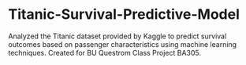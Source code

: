 # Titanic-Survival-Predictive-Model
Analyzed the Titanic dataset provided by Kaggle to predict survival outcomes based on passenger characteristics using machine learning techniques. Created for BU Questrom Class Project BA305.
